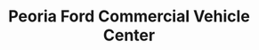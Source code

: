 ---
title: "Peoria Ford Commercial Vehicle Center"
url: /peoria/peoria-ford-commercial-vehicle-center/
shop: car
---